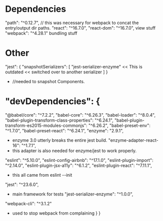 
# Dependencies
"path": "^0.12.7",
  // this was necessary for webpack to concat the entry/output dir paths.
"react": "^16.7.0",
"react-dom": "^16.7.0",
  view stuff
"webpack": "^4.28.1"
  bundling stuff

# Other  
"jest": {
  "snapshotSerializers": [
    "jest-serializer-enzyme" << This is outdated << switched over to another serializer
  ]
}    
* //needed to snapshot Components.

# "devDependencies": {
  "@babel/core": "^7.2.2",
  "babel-core": "^6.26.3",
  "babel-loader": "^8.0.4",
  "babel-plugin-transform-class-properties": "^6.24.1",
  "babel-plugin-transform-es2015-modules-commonjs": "^6.26.2",
  "babel-preset-env": "^1.7.0",
  "babel-preset-react": "^6.24.1",
  "enzyme": "2.9.1",
  * enzyme 3.0 utterly breaks the entire jest build.
  "enzyme-adapter-react-16": "^1.7.1",
  * this adapter is also needed for enzyme/jest to work properly.
  
  "eslint": "^5.10.0",
  "eslint-config-airbnb": "^17.1.0",
  "eslint-plugin-import": "^2.14.0",
  "eslint-plugin-jsx-a11y": "^6.1.2",
  "eslint-plugin-react": "^7.11.1",
  * this all came from eslint --init
  
  "jest": "^23.6.0",
  * main framework for tests
  "jest-serializer-enzyme": "^1.0.0",

  "webpack-cli": "^3.1.2"
  * used to stop webpack from complaining
}
}
